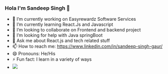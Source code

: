 ### Hola I'm Sandeep Singh 👋


- 🔭 I’m currently working on Easyrewardz Software Services
- 🌱 I’m currently learning React.Js and Javascript
- 👯 I’m looking to collaborate on Frontend and backend project
- 🤔 I’m looking for help with Java springBoot
- 💬 Ask me about React.js and tech related stuff
- 📫 How to reach me: https://www.linkedin.com/in/sandeep-singh-gaur/
- 😄 Pronouns: He/His
- ⚡ Fun fact: I learn in a variety of ways
- <img src="https://github-readme-stats.vercel.app/api?username=SandeepSinghGaur&&show_icons=true&title_color=ffffff&icon_color=da7031&text_color=daf7dc&bg_color=151515">
